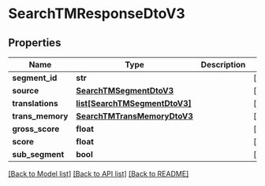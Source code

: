 # SearchTMResponseDtoV3

## Properties
Name | Type | Description | Notes
------------ | ------------- | ------------- | -------------
**segment_id** | **str** |  | [optional] 
**source** | [**SearchTMSegmentDtoV3**](SearchTMSegmentDtoV3.md) |  | [optional] 
**translations** | [**list[SearchTMSegmentDtoV3]**](SearchTMSegmentDtoV3.md) |  | [optional] 
**trans_memory** | [**SearchTMTransMemoryDtoV3**](SearchTMTransMemoryDtoV3.md) |  | [optional] 
**gross_score** | **float** |  | [optional] 
**score** | **float** |  | [optional] 
**sub_segment** | **bool** |  | [optional] 

[[Back to Model list]](../README.md#documentation-for-models) [[Back to API list]](../README.md#documentation-for-api-endpoints) [[Back to README]](../README.md)

